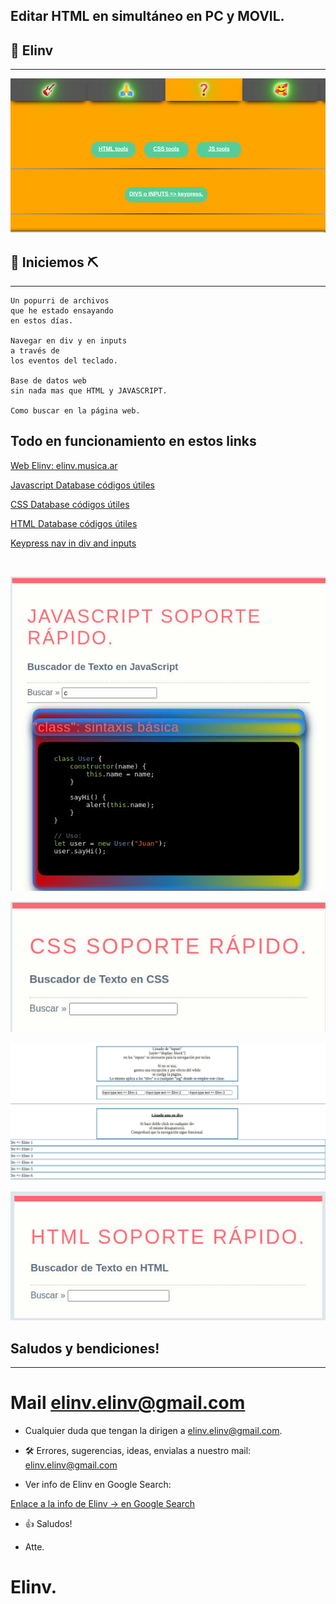 ## Editar HTML en simultáneo en PC y MOVIL.
## 🧐 Elinv <a name = "Elinv"></a>
----------------------------------------
<p align="center">
  <a href="" rel="noopener">
 <img  src="./0.jpg" alt="Un popurri de archivos que he estado ensayando en estos días, navegar en div y en inputs a través de los eventos del teclado, base de datos web sin nada mas que HTML y JAVASCRIPT, como buscar en la página web."></a>
</p>

## 🏁 Iniciemos ⛏️
----------------------------------------
```
Un popurri de archivos 
que he estado ensayando 
en estos días. 

Navegar en div y en inputs 
a través de 
los eventos del teclado. 

Base de datos web 
sin nada mas que HTML y JAVASCRIPT. 

Como buscar en la página web.
```
## Todo en funcionamiento en estos links

[Web Elinv: elinv.musica.ar](https://elinv.musica.ar/)

[Javascript Database códigos útiles](https://elinv.musica.ar/soft/popurri-keypress-nav-database-in-div-search-in-web/html_css_js_help/js.html)

[CSS Database códigos útiles](https://elinv.musica.ar/soft/popurri-keypress-nav-database-in-div-search-in-web/html_css_js_help/css.html)

[HTML Database códigos útiles](https://elinv.musica.ar/soft/popurri-keypress-nav-database-in-div-search-in-web/html_css_js_help/html.html)

[Keypress nav in div and inputs](https://elinv.musica.ar/soft/popurri-keypress-nav-database-in-div-search-in-web/js_keypress_nav/)

<br>
<p align="center">
  <a href="" rel="noopener">
 <img  src="./1.jpg" alt="Un popurri de archivos que he estado ensayando en estos días, navegar en div y en inputs a través de los eventos del teclado, base de datos web sin nada mas que HTML y JAVASCRIPT, como buscar en la página web."></a>
</p>

<p align="center">
  <a href="" rel="noopener">
 <img  src="./2.jpg" alt="Un popurri de archivos que he estado ensayando en estos días, navegar en div y en inputs a través de los eventos del teclado, base de datos web sin nada mas que HTML y JAVASCRIPT, como buscar en la página web."></a>
</p>

<p align="center">
  <a href="" rel="noopener">
 <img  src="./3.jpg" alt="Un popurri de archivos que he estado ensayando en estos días, navegar en div y en inputs a través de los eventos del teclado, base de datos web sin nada mas que HTML y JAVASCRIPT, como buscar en la página web."></a>
</p>

<p align="center">
  <a href="" rel="noopener">
 <img  src="./4.jpg" alt="Un popurri de archivos que he estado ensayando en estos días, navegar en div y en inputs a través de los eventos del teclado, base de datos web sin nada mas que HTML y JAVASCRIPT, como buscar en la página web."></a>
</p>


## Saludos y bendiciones!
----------------------------------------
# Mail [elinv.elinv@gmail.com]()
- Cualquier duda que tengan la dirigen a elinv.elinv@gmail.com.

-  🛠️ Errores, sugerencias, ideas, envialas a nuestro mail: <elinv.elinv@gmail.com>

- Ver info de Elinv en Google Search: <br>
<a href="https://www.google.com.ar/search?q=elinv">
   Enlace a la info de Elinv  -> en Google Search
</a>


- 👍 Saludos!

- Atte.

# Elinv.

